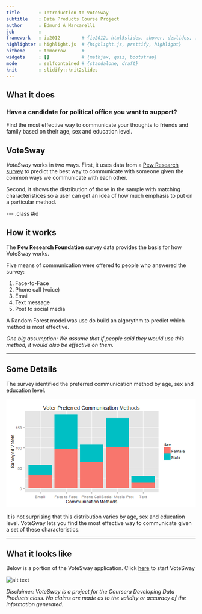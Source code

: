 ```yaml
---
title       : Introduction to VoteSway
subtitle    : Data Products Course Project
author      : Edmund A Marcarelli
job         : 
framework   : io2012        # {io2012, html5slides, shower, dzslides, ...}
highlighter : highlight.js  # {highlight.js, prettify, highlight}
hitheme     : tomorrow      # 
widgets     : []            # {mathjax, quiz, bootstrap}
mode        : selfcontained # {standalone, draft}
knit        : slidify::knit2slides
---
```




## What it does

### Have a candidate for political office you want to support?

Find the most effective way to communicate your thoughts to friends and family based on their age, sex and education level.

## VoteSway

*VoteSway* works in two ways. First, it uses data from a [Pew Research survey](http://www.pewinternet.org/2012/11/06/social-media-and-voting/
) to predict the best way to communicate with someone given the common ways we communicate with each other.

Second, it shows the distribution of those in the sample with matching characteristices so a user can get an idea of how much emphasis to put on a particular method.

--- .class #id 

## How it works

The **Pew Research Foundation** survey data provides the basis for how VoteSway works.

Five means of communication were offered to people who answered the survey:

1. Face-to-Face
2. Phone call (voice)
3. Email
4. Text message
5. Post to social media

A Random Forest model was use do build an algorythm to predict which method is most effective.


<style>
em {
  font-style: italic
}
</style>

*One big assumption: We assume that if people said they would use this method, it would also be effective on them.*

---

## Some Details


The survey identified the preferred communication method by age, sex and education level.

![plot of chunk tree](assets/fig/tree-1.png)

It is not surprising that this distribution varies by age, sex and education level.  VoteSway lets you find the most effective way to communicate given a set of these characteristics.

---

## What it looks like

Below is a portion of the VoteSway application. Click [here](https://hydrakos01.shinyapps.io/shiny_stuff/) to start VoteSway


 
![alt text][VoteSway]

[VoteSway]: http://hydrakos.com/wp-content/uploads/2016/02/VoteSway.png "VoteSway "




*Disclaimer: VoteSway is a project for the Coursera Developing Data Products class. No claims are made as to the validity or accuracy of the information generated.*
    



